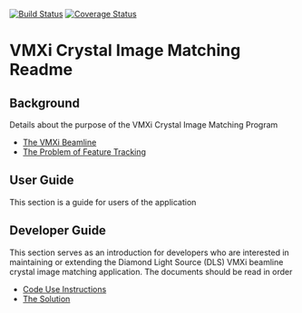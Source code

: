 [![Build Status](https://travis-ci.com/DiamondLightSource/CrystalMatch.svg?branch=master)](https://travis-ci.com/DiamondLightSource/CrystalMatch)
[![Coverage Status](https://coveralls.io/repos/github/DiamondLightSource/CrystalMatch/badge.svg?branch=master)](https://coveralls.io/github/DiamondLightSource/CrystalMatch?branch=master)

VMXi Crystal Image Matching Readme
==================================

Background
----------
Details about the purpose of the VMXi Crystal Image Matching Program

* [The VMXi Beamline](docs/vmxi.md)
* [The Problem of Feature Tracking](docs/tracking.md)

User Guide
----------
This section is a guide for users of the application

Developer Guide
---------------
This section serves as an introduction for developers who are interested in maintaining or extending the Diamond Light Source (DLS) VMXi beamline crystal image matching application. The documents should be read in order
 
* [Code Use Instructions](docs/setup.md)
* [The Solution](docs/solution.md)